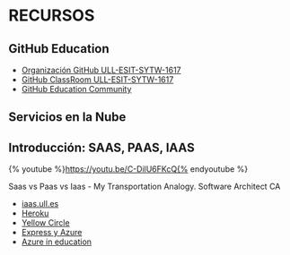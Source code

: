 # RECURSOS


## GitHub Education
  * [Organización GitHub ULL-ESIT-SYTW-1617](https://github.com/ULL-ESIT-SYTW-1617)
  * [GitHub ClassRoom ULL-ESIT-SYTW-1617](https://classroom.github.com/classrooms/19915164-ull-esit-sytw-1617)
  * [GitHub Education Community](https://education.github.community/)

## Servicios en la Nube
## Introducción: SAAS, PAAS, IAAS

{% youtube %}https://youtu.be/C-DilU6FKcQ{% endyoutube %}

Saas vs Paas vs Iaas - My Transportation Analogy.
Software Architect CA

  * [iaas.ull.es](iaas.md)
  * [Heroku](heroku.md)
  * [Yellow Circle](yellow.md)
  * [Express y Azure](http://gregtrowbridge.com/setting-up-a-custom-domain-website-using-azure-godaddy/)
  * [Azure in education](azure.md)
